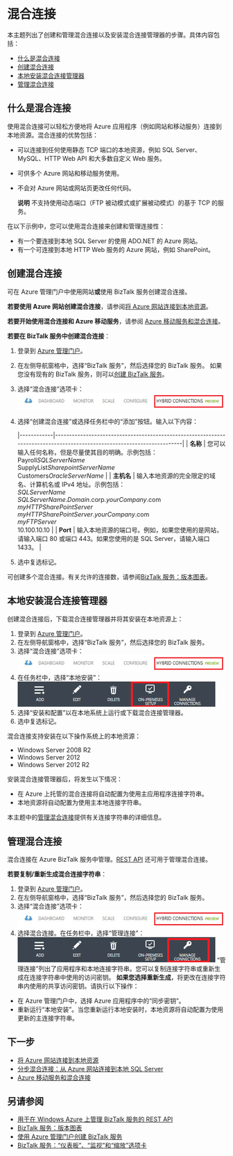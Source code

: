 <properties linkid="manage-services-integration-hybrid-connection" urlDisplayName="Integration Hybrid Connection" pageTitle="集成和网站中的混合连接 | Azure" metaKeywords="BizTalk Services, BizTalk, web sites, hybrid connection, Azure" description="了解如何创建混合连接、管理连接以及安装混合连接管理器。" metaCanonical="" services="integration-services" documentationCenter="" title="混合连接" authors="mandia" solutions="" manager="paulettm" editor="cgronlun" />
<tags ms.service="integration-services"
    ms.date="03/03/2015"
    wacn.date=""
    />

# 混合连接

本主题列出了创建和管理混合连接以及安装混合连接管理器的步骤。具体内容包括：

-   [什么是混合连接][什么是混合连接]
-   [创建混合连接][创建混合连接]
-   [本地安装混合连接管理器][本地安装混合连接管理器]
-   [管理混合连接][管理混合连接]

## <a name="HCOverview"></a>什么是混合连接

使用混合连接可以轻松方便地将 Azure 应用程序（例如网站和移动服务）连接到本地资源。混合连接的优势包括：

-   可以连接到任何使用静态 TCP 端口的本地资源，例如 SQL Server、MySQL、HTTP Web API 和大多数自定义 Web 服务。
-   可供多个 Azure 网站和移动服务使用。
-   不会对 Azure 网站或网站页更改任何代码。

    <div class="dev-callout">

    **说明**
    不支持使用动态端口（FTP 被动模式或扩展被动模式）的基于 TCP 的服务。

    </div>

在以下示例中，您可以使用混合连接来创建和管理连接性：

-   有一个要连接到本地 SQL Server 的使用 ADO.NET 的 Azure 网站。
-   有一个可连接到本地 HTTP Web 服务的 Azure 网站，例如 SharePoint。

## <a name="CreateHybridConnection"></a>创建混合连接

可在 Azure 管理门户中使用网站**或**使用 BizTalk 服务创建混合连接。

**若要使用 Azure 网站创建混合连接**，请参阅[将 Azure 网站连接到本地资源][将 Azure 网站连接到本地资源]。

**若要开始使用混合连接和 Azure 移动服务**，请参阅 [Azure 移动服务和混合连接][Azure 移动服务和混合连接]。

**若要在 BizTalk 服务中创建混合连接**：

1.  登录到 [Azure 管理门户][Azure 管理门户]。
2.  在左侧导航窗格中，选择“BizTalk 服务”，然后选择您的 BizTalk 服务。
    如果您没有现有的 BizTalk 服务，则可以[创建 BizTalk 服务][创建 BizTalk 服务]。
3.  选择“混合连接”选项卡：
    ![“混合连接”选项卡][“混合连接”选项卡]

4.  选择“创建混合连接”或选择任务栏中的“添加”按钮。输入以下内容：

    |------------|------------------------------------------------------------------------------------------------------------------------|
    | **名称**   | 您可以输入任何名称，但是尽量使其目的明确。示例包括：                                                                   
                   Payroll*SQLServerName*                                                                                                 
                   SupplyList*SharepointServerName*                                                                                       
                   Customers*OracleServerName*                                                                                            |
    | **主机名** | 输入本地资源的完全限定的域名、计算机名或 IPv4 地址。示例包括：                                                         
                   *SQLServerName*                                                                                                        
                   *SQLServerName*.*Domain*.corp.*yourCompany*.com                                                                        
                   *myHTTPSharePointServer*                                                                                               
                   *myHTTPSharePointServer*.*yourCompany*.com                                                                             
                   *myFTPServer*                                                                                                          
                   10.100.10.10                                                                                                           |
    | **Port**   | 输入本地资源的端口号。例如，如果您使用的是网站，请输入端口 80 或端口 443。如果您使用的是 SQL Server，请输入端口 1433。 |

5.  选中复选标记。

可创建多个混合连接。有关允许的连接数，请参阅[BizTalk 服务：版本图表][BizTalk 服务：版本图表]。

## <a name="InstallHCM"></a>本地安装混合连接管理器

创建混合连接后，下载混合连接管理器并将其安装在本地资源上：

1.  登录到 [Azure 管理门户][Azure 管理门户]。
2.  在左侧导航窗格中，选择“BizTalk 服务”，然后选择您的 BizTalk 服务。
3.  选择“混合连接”选项卡：
    ![“混合连接”选项卡][“混合连接”选项卡]
4.  在任务栏中，选择“本地安装”：
    ![本地安装][本地安装]
5.  选择“安装和配置”以在本地系统上运行或下载混合连接管理器。
6.  选中复选标记。

混合连接支持安装在以下操作系统上的本地资源：

-   Windows Server 2008 R2
-   Windows Server 2012
-   Windows Server 2012 R2

安装混合连接管理器后，将发生以下情况：

-   在 Azure 上托管的混合连接将自动配置为使用主应用程序连接字符串。
-   本地资源将自动配置为使用主本地连接字符串。

本主题中的[管理混合连接][管理混合连接]提供有关连接字符串的详细信息。

## <a name="ManageHybridConnection"></a>管理混合连接

混合连接在 Azure BizTalk 服务中管理。[REST API][REST API] 还可用于管理混合连接。

**若要复制/重新生成混合连接字符串**：

1.  登录到 [Azure 管理门户][Azure 管理门户]。
2.  在左侧导航窗格中，选择“BizTalk 服务”，然后选择您的 BizTalk 服务。
3.  选择“混合连接”选项卡：
    ![“混合连接”选项卡][“混合连接”选项卡]
4.  选择混合连接。在任务栏中，选择“管理连接”：
    ![管理选项][管理选项]
    “管理连接”列出了应用程序和本地连接字符串。您可以复制连接字符串或重新生成在连接字符串中使用的访问密钥。
    **如果您选择重新生成**，将更改在连接字符串内使用的共享访问密钥。请执行以下操作：

-   在 Azure 管理门户中，选择 Azure 应用程序中的“同步密钥”。
-   重新运行“本地安装”。当您重新运行本地安装时，本地资源将自动配置为使用更新的主连接字符串。

## 下一步

-   [将 Azure 网站连接到本地资源][将 Azure 网站连接到本地资源]
-   [分步混合连接：从 Azure 网站连接到本地 SQL Server][分步混合连接：从 Azure 网站连接到本地 SQL Server]
-   [Azure 移动服务和混合连接][Azure 移动服务和混合连接]

## 另请参阅

-   [用于在 Windows Azure 上管理 BizTalk 服务的 REST API][REST API]
-   [BizTalk 服务：版本图表][BizTalk 服务：版本图表]
-   [使用 Azure 管理门户创建 BizTalk 服务][使用 Azure 管理门户创建 BizTalk 服务]
-   [BizTalk 服务：“仪表板”、“监视”和“缩放”选项卡][BizTalk 服务：“仪表板”、“监视”和“缩放”选项卡]

  [什么是混合连接]: HCOverview
  [创建混合连接]: #CreateHybridConnection
  [本地安装混合连接管理器]: #InstallHCM
  [管理混合连接]: #ManageHybridConnection
  [将 Azure 网站连接到本地资源]: http://go.microsoft.com/fwlink/p/?LinkId=397538
  [Azure 移动服务和混合连接]: /zh-cn/documentation/articles/mobile-services-dotnet-backend-hybrid-connections-get-started
  [Azure 管理门户]: http://go.microsoft.com/fwlink/p/?LinkID=213885
  [创建 BizTalk 服务]: http://go.microsoft.com/fwlink/p/?LinkID=329870
  [“混合连接”选项卡]: ./media/integration-hybrid-connection-overview/WABS_HybridConnectionTab.png
  [BizTalk 服务：版本图表]: http://go.microsoft.com/fwlink/p/?LinkID=302279
  [本地安装]: ./media/integration-hybrid-connection-overview/WABS_HybridConnectionOnPremSetup.png
  [REST API]: http://msdn.microsoft.com/library/azure/dn232347.aspx
  [管理选项]: ./media/integration-hybrid-connection-overview/WABS_HybridConnectionManageConn.png
  [分步混合连接：从 Azure 网站连接到本地 SQL Server]: http://go.microsoft.com/fwlink/?LinkID=397979
  [使用 Azure 管理门户创建 BizTalk 服务]: http://go.microsoft.com/fwlink/p/?LinkID=302280
  [BizTalk 服务：“仪表板”、“监视”和“缩放”选项卡]: http://go.microsoft.com/fwlink/p/?LinkID=302281
